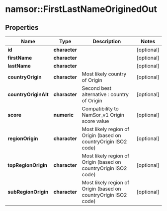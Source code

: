 # namsor::FirstLastNameOriginedOut

## Properties
Name | Type | Description | Notes
------------ | ------------- | ------------- | -------------
**id** | **character** |  | [optional] 
**firstName** | **character** |  | [optional] 
**lastName** | **character** |  | [optional] 
**countryOrigin** | **character** | Most likely country of Origin | [optional] 
**countryOriginAlt** | **character** | Second best alternative : country of Origin | [optional] 
**score** | **numeric** | Compatibility to NamSor_v1 Origin score value | [optional] 
**regionOrigin** | **character** | Most likely region of Origin (based on countryOrigin ISO2 code) | [optional] 
**topRegionOrigin** | **character** | Most likely region of Origin (based on countryOrigin ISO2 code) | [optional] 
**subRegionOrigin** | **character** | Most likely region of Origin (based on countryOrigin ISO2 code) | [optional] 



